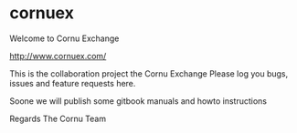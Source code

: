 # cornuex
Welcome to Cornu Exchange

http://www.cornuex.com/

This is the collaboration project the Cornu Exchange
Please log you bugs, issues and feature requests here.

Soone we will publish some gitbook manuals and howto instructions

Regards
The Cornu Team
